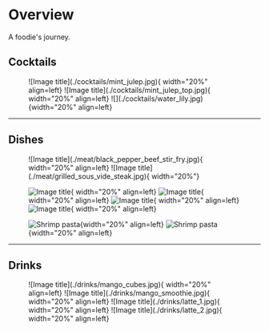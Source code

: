 # Overview 

A foodie's journey.

## Cocktails

<figure markdown>
  ![Image title](./cocktails/mint_julep.jpg){ width="20%" align=left}
  ![Image title](./cocktails/mint_julep_top.jpg){ width="20%" align=left}
  ![](./cocktails/water_lily.jpg){width="20%" align=left}
</figure>

--- 

## Dishes 

<figure markdown>
  ![Image title](./meat/black_pepper_beef_stir_fry.jpg){ width="20%" align=left}
  ![Image title](./meat/grilled_sous_vide_steak.jpg){ width="20%"}


  ![Image title](./meat/smash_burger_bun.jpg){ width="20%" align=left}
  ![Image title](./meat/smash_burger_lettuce.jpg){ width="20%" align=left}
  ![Image title](./meat/braised_pork_belly.jpg){ width="20%" align=left}
  ![Image title](./meat/korean_bbq.jpg){ width="20%" align=left}


  <!-- shrimp -->
  ![Shrimp pasta](./seafood/shrimp_pasta.jpg){width="20%" align=left}
  ![Shrimp pasta](./seafood/shrimp_zucchini.jpg){width="20%" align=left}
</figure>




---

## Drinks

<figure markdown>
  ![Image title](./drinks/mango_cubes.jpg){ width="20%" align=left}
  ![Image title](./drinks/mango_smoothie.jpg){ width="20%" align=left}
  ![Image title](./drinks/latte_1.jpg){ width="20%" align=left}
  ![Image title](./drinks/latte_2.jpg){ width="20%" align=left}
</figure>